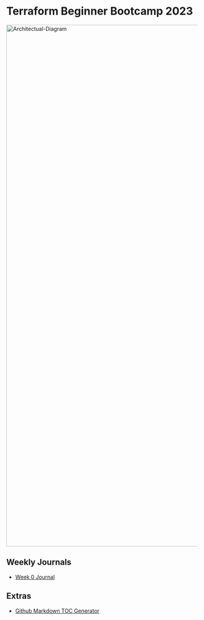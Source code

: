 # Terraform Beginner Bootcamp 2023

<img width="1373" alt="Architectual-Diagram" src="https://github.com/jasmine-rios/terraform-beginner-bootcamp-2023/assets/93607592/91b42e37-1acf-4ba6-9ee0-8cf9daf51e4d">

## Weekly Journals
- [Week 0 Journal](/journal/week0)

## Extras
- [Github Markdown TOC Generator](https://ecotrust-canada.github.io/markdown-toc/)

